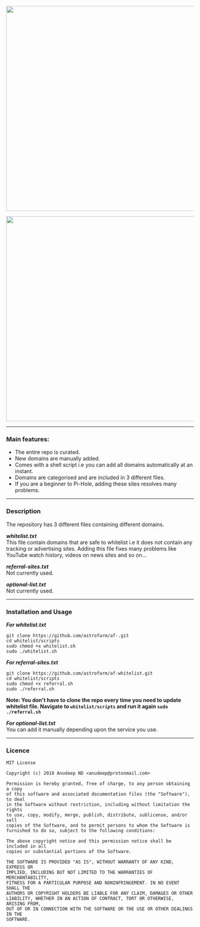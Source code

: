 <p align="center">
  <img width="550" src="https://raw.githubusercontent.com/anudeepND/whitelist/master/images/AF_logo.jpg">
</p>
<p align="center">
  <img width="550" src="https://raw.githubusercontent.com/anudeepND/whitelist/master/images/logo.png">
</p>

* * *
         
### Main features:
       
- The entire repo is curated.
- New domains are manually added.
- Comes with a shell script i.e you can add all domains automatically at an instant.
- Domains are categorised and are included in 3 different files.
- If you are a beginner to Pi-Hole, adding these sites resolves many problems. 
       
***
     
### Description
       
The repository has 3 different files containing different domains.      
       
***whitelist.txt***       
This file contain domains that are safe to whitelist i.e it does not contain any tracking or advertising sites. Adding this file fixes many problems like YouTube watch history, videos on news sites and so on...
        
***referral-sites.txt***      
Not currently used.
           
***optional-list.txt***       
Not currently used.
          
***
           
### Installation and Usage
         
***For whitelist.txt***     
```
git clone https://github.com/astrofarm/af-.git
cd whitelist/scripts
sudo chmod +x whitelist.sh
sudo ./whitelist.sh
```
             
***For referral-sites.txt***          
```
git clone https://github.com/astrofarm/af-whitelist.git
cd whitelist/scripts
sudo chmod +x referral.sh
sudo ./referral.sh
```

**Note: You don't have to clone the repo every time you need to update whitelist file. Navigate to `whitelist/scripts` and run it again `sudo ./referral.sh`**
        
***For optional-list.txt***     
You can add it manually depending upon the service you use. 
          
***     
               

        
### Licence
```
MIT License

Copyright (c) 2018 Anudeep ND <anudeep@protonmail.com>

Permission is hereby granted, free of charge, to any person obtaining a copy
of this software and associated documentation files (the "Software"), to deal
in the Software without restriction, including without limitation the rights
to use, copy, modify, merge, publish, distribute, sublicense, and/or sell
copies of the Software, and to permit persons to whom the Software is
furnished to do so, subject to the following conditions:

The above copyright notice and this permission notice shall be included in all
copies or substantial portions of the Software.

THE SOFTWARE IS PROVIDED "AS IS", WITHOUT WARRANTY OF ANY KIND, EXPRESS OR
IMPLIED, INCLUDING BUT NOT LIMITED TO THE WARRANTIES OF MERCHANTABILITY,
FITNESS FOR A PARTICULAR PURPOSE AND NONINFRINGEMENT. IN NO EVENT SHALL THE
AUTHORS OR COPYRIGHT HOLDERS BE LIABLE FOR ANY CLAIM, DAMAGES OR OTHER
LIABILITY, WHETHER IN AN ACTION OF CONTRACT, TORT OR OTHERWISE, ARISING FROM,
OUT OF OR IN CONNECTION WITH THE SOFTWARE OR THE USE OR OTHER DEALINGS IN THE
SOFTWARE.
```
